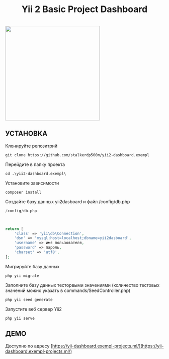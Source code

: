 <p align="center">
 <h1 align="center">Yii 2 Basic Project Dashboard</h1>
    <br>
    <a href="https://yii-dashboard.exempl-projects.ml/" target="_blank">
        <img src="https://yii-dashboard.exempl-projects.ml/dashbourd-screen.png" height="300px">
    </a>

</p>


УСТАНОВКА
------------
Клонируйте репозитрий
~~~
git clone https://github.com/stalkerdp500m/yii2-dashboard.exempl
~~~

Перейдите в папку проекта
~~~
cd .\yii2-dashboard.exempl\
~~~

Установите зависимости
~~~
composer install
~~~

Создайте базу данных yii2dasboard и файл /config/db.php


```php
/config/db.php



return [
    'class' => 'yii\db\Connection',
    'dsn' => 'mysql:host=localhost;dbname=yii2dasboard',
    'username' => имя пользователя,
    'password' => пароль,
    'charset' => 'utf8',
];
```

Мигрируйте базу данных
~~~
php yii migrate
~~~

Заполните базу данных тесторвыми значениями (количество тестовых значений можно указать в commands/SeedController.php)
~~~
php yii seed generate
~~~

Запустите веб сервер Yii2
~~~
php yii serve
~~~

ДЕМО
-------

Доступно по адресу [https://yii-dashboard.exempl-projects.ml/](https://yii-dashboard.exempl-projects.ml/)


